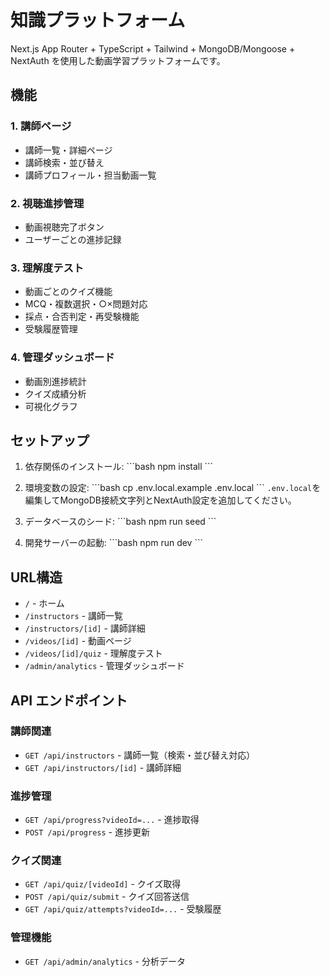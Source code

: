 # 知識プラットフォーム

Next.js App Router + TypeScript + Tailwind + MongoDB/Mongoose + NextAuth を使用した動画学習プラットフォームです。

## 機能

### 1. 講師ページ
- 講師一覧・詳細ページ
- 講師検索・並び替え
- 講師プロフィール・担当動画一覧

### 2. 視聴進捗管理
- 動画視聴完了ボタン
- ユーザーごとの進捗記録

### 3. 理解度テスト
- 動画ごとのクイズ機能
- MCQ・複数選択・○×問題対応
- 採点・合否判定・再受験機能
- 受験履歴管理

### 4. 管理ダッシュボード
- 動画別進捗統計
- クイズ成績分析
- 可視化グラフ

## セットアップ

1. 依存関係のインストール:
\`\`\`bash
npm install
\`\`\`

2. 環境変数の設定:
\`\`\`bash
cp .env.local.example .env.local
\`\`\`
`.env.local`を編集してMongoDB接続文字列とNextAuth設定を追加してください。

3. データベースのシード:
\`\`\`bash
npm run seed
\`\`\`

4. 開発サーバーの起動:
\`\`\`bash
npm run dev
\`\`\`

## URL構造

- `/` - ホーム
- `/instructors` - 講師一覧
- `/instructors/[id]` - 講師詳細
- `/videos/[id]` - 動画ページ
- `/videos/[id]/quiz` - 理解度テスト
- `/admin/analytics` - 管理ダッシュボード

## API エンドポイント

### 講師関連
- `GET /api/instructors` - 講師一覧（検索・並び替え対応）
- `GET /api/instructors/[id]` - 講師詳細

### 進捗管理
- `GET /api/progress?videoId=...` - 進捗取得
- `POST /api/progress` - 進捗更新

### クイズ関連
- `GET /api/quiz/[videoId]` - クイズ取得
- `POST /api/quiz/submit` - クイズ回答送信
- `GET /api/quiz/attempts?videoId=...` - 受験履歴

### 管理機能
- `GET /api/admin/analytics` - 分析データ

<!-- Force Vercel deployment: 2025-09-16-13:55 -->